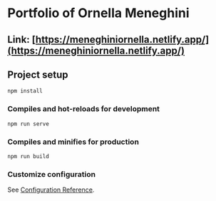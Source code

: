 # Portfolio of Ornella Meneghini

## Link: [https://meneghiniornella.netlify.app/](https://meneghiniornella.netlify.app/)

## Project setup
```
npm install
```

### Compiles and hot-reloads for development
```
npm run serve
```

### Compiles and minifies for production
```
npm run build
```

### Customize configuration
See [Configuration Reference](https://cli.vuejs.org/config/).